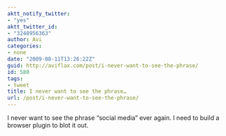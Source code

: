 ```yaml
---
aktt_notify_twitter:
- "yes"
aktt_twitter_id:
- "3248956363"
author: Avi
categories:
- none
date: "2009-08-11T13:26:22Z"
guid: http://aviflax.com/post/i-never-want-to-see-the-phrase/
id: 580
tags:
- tweet
title: I never want to see the phrase…
url: /post/i-never-want-to-see-the-phrase/
---
```

I never want to see the phrase &#8220;social media&#8221; ever again. I need to build a browser plugin to blot it out.